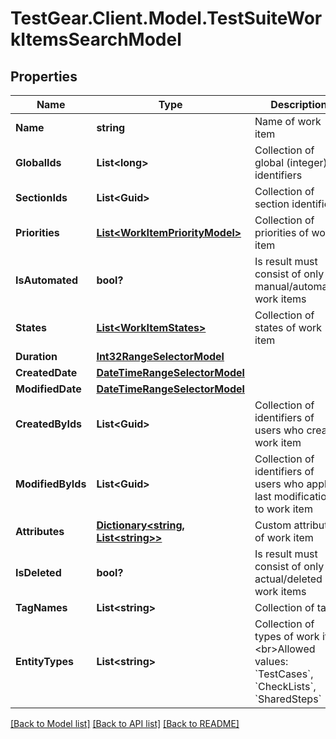 # TestGear.Client.Model.TestSuiteWorkItemsSearchModel

## Properties

Name | Type | Description | Notes
------------ | ------------- | ------------- | -------------
**Name** | **string** | Name of work item | [optional] 
**GlobalIds** | **List&lt;long&gt;** | Collection of global (integer) identifiers | [optional] 
**SectionIds** | **List&lt;Guid&gt;** | Collection of section identifiers | [optional] 
**Priorities** | [**List&lt;WorkItemPriorityModel&gt;**](WorkItemPriorityModel.md) | Collection of priorities of work item | [optional] 
**IsAutomated** | **bool?** | Is result must consist of only manual/automated work items | [optional] 
**States** | [**List&lt;WorkItemStates&gt;**](WorkItemStates.md) | Collection of states of work item | [optional] 
**Duration** | [**Int32RangeSelectorModel**](Int32RangeSelectorModel.md) |  | [optional] 
**CreatedDate** | [**DateTimeRangeSelectorModel**](DateTimeRangeSelectorModel.md) |  | [optional] 
**ModifiedDate** | [**DateTimeRangeSelectorModel**](DateTimeRangeSelectorModel.md) |  | [optional] 
**CreatedByIds** | **List&lt;Guid&gt;** | Collection of identifiers of users who created work item | [optional] 
**ModifiedByIds** | **List&lt;Guid&gt;** | Collection of identifiers of users who applied last modification to work item | [optional] 
**Attributes** | [**Dictionary&lt;string, List&lt;string&gt;&gt;**](Set.md) | Custom attributes of work item | [optional] 
**IsDeleted** | **bool?** | Is result must consist of only actual/deleted work items | [optional] 
**TagNames** | **List&lt;string&gt;** | Collection of tags | [optional] 
**EntityTypes** | **List&lt;string&gt;** | Collection of types of work item  &lt;br&gt;Allowed values: &#x60;TestCases&#x60;, &#x60;CheckLists&#x60;, &#x60;SharedSteps&#x60; | [optional] 

[[Back to Model list]](../README.md#documentation-for-models) [[Back to API list]](../README.md#documentation-for-api-endpoints) [[Back to README]](../README.md)

